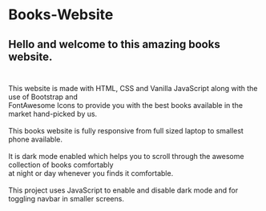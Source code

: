 # Books-Website
## Hello and welcome to this amazing books website. <br/><br/>
This website is made with HTML, CSS and Vanilla JavaScript along with the use of Bootstrap and <br/>
FontAwesome Icons to provide you with the best books available in the market hand-picked by us. <br/><br/>
This books website is fully responsive from full sized laptop to smallest phone available. <br/><br/>
It is dark mode enabled which helps you to scroll through the awesome collection of books comfortably <br/>at night or day whenever you finds it comfortable.<br/><br/>
This project uses JavaScript to enable and disable dark mode and for toggling navbar in smaller screens.<br/><br/>
